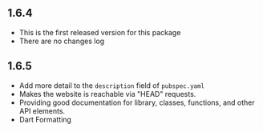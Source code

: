 ## 1.6.4
* This is the first released version for this package
* There are no changes log

## 1.6.5
* Add more detail to the `description` field of `pubspec.yaml`
* Makes the website is reachable via "HEAD" requests.
* Providing good documentation for library, classes, functions, and other API elements.
* Dart Formatting